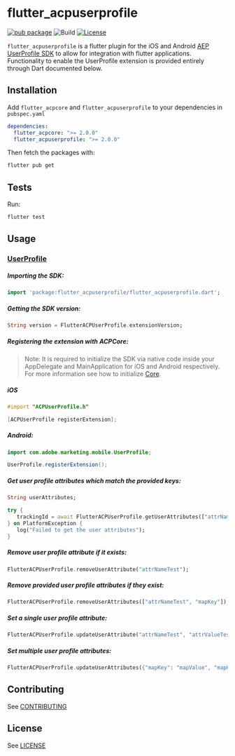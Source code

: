 # flutter_acpuserprofile

[![pub package](https://img.shields.io/pub/v/flutter_acpuserprofile.svg)](https://pub.dartlang.org/packages/flutter_acpuserprofile) ![Build](https://github.com/adobe/flutter-acpuserprofile/workflows/Dart%20Unit%20Tests%20+%20Android%20Build%20+%20iOS%20Build/badge.svg) [![License](https://img.shields.io/badge/License-Apache%202.0-blue.svg)](https://opensource.org/licenses/Apache-2.0)

`flutter_acpuserprofile` is a flutter plugin for the iOS and Android [AEP UserProfile SDK](https://developer.adobe.com/client-sdks/previous-versions/documentation/profile/) to allow for integration with flutter applications. Functionality to enable the UserProfile extension is provided entirely through Dart documented below.

## Installation

Add `flutter_acpcore` and `flutter_acpuserprofile` to your dependencies in `pubspec.yaml`

```yaml
dependencies:
  flutter_acpcore: ">= 2.0.0"
  flutter_acpuserprofile: ">= 2.0.0"
```

Then fetch the packages with:

```bash
flutter pub get
```

## Tests

Run:

```bash
flutter test
```

## Usage

### [UserProfile](https://developer.adobe.com/client-sdks/previous-versions/documentation/profile/)

##### Importing the SDK:
```dart
import 'package:flutter_acpuserprofile/flutter_acpuserprofile.dart';
```

##### Getting the SDK version:
 ```dart
String version = FlutterACPUserProfile.extensionVersion;
 ```

 ##### Registering the extension with ACPCore:

 > Note: It is required to initialize the SDK via native code inside your AppDelegate and MainApplication for iOS and Android respectively. For more information see how to initialize [Core](https://developer.adobe.com/client-sdks/previous-versions/documentation/mobile-core/api-reference/#registerextensions).

 ##### **iOS**
 ```objective-c
#import "ACPUserProfile.h"

[ACPUserProfile registerExtension];
 ```

 ##### **Android:**
 ```java
import com.adobe.marketing.mobile.UserProfile;

UserProfile.registerExtension();
 ```

 ##### Get user profile attributes which match the provided keys:

 ```dart
String userAttributes;

try {
	trackingId = await FlutterACPUserProfile.getUserAttributes(["attrNameTest", "mapKey"]);
} on PlatformException {
	log("Failed to get the user attributes");
}
 ```

 ##### Remove user profile attribute if it exists:

 ```dart
FlutterACPUserProfile.removeUserAttribute("attrNameTest");
 ```

 ##### Remove provided user profile attributes if they exist:

 ```dart
FlutterACPUserProfile.removeUserAttributes(["attrNameTest", "mapKey"]);
 ```

 ##### Set a single user profile attribute:

 ```dart
FlutterACPUserProfile.updateUserAttribute("attrNameTest", "attrValueTest"),
 ```

 ##### Set multiple user profile attributes:

 ```dart
FlutterACPUserProfile.updateUserAttributes({"mapKey": "mapValue", "mapKey1": "mapValue1"});
 ```

## Contributing
See [CONTRIBUTING](CONTRIBUTING.md)

## License
See [LICENSE](LICENSE)

